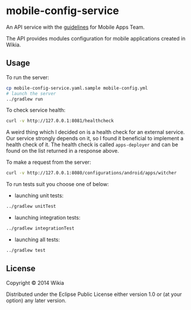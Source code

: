 # mobile-config-service

An API service with the [guidelines](https://github.com/Wikia/guidelines/tree/master/APIDesign) for Mobile Apps Team.

The API provides modules configuration for mobile applications created in Wikia.

## Usage

To run the server:

```bash
cp mobile-config-service.yaml.sample mobile-config.yml
# launch the server
../gradlew run
```

To check service health:
```bash
curl -v http://127.0.0.1:8081/healthcheck
```
A weird thing which I decided on is a health check for an external service. Our service strongly depends on it,
so I found it beneficial to implement a health check of it. The health check is called `apps-deployer`
and can be found on the list returned in a response above.

To make a request from the server:
```bash
curl -v http://127.0.0.1:8080/configurations/android/apps/witcher
```

To run tests suit you choose one of below:
* launching unit tests:
```bash
../gradlew unitTest
```

* launching integration tests:
```bash
../gradlew integrationTest
```

* launching all tests:
```bash
../gradlew test
```

## License

Copyright © 2014 Wikia

Distributed under the Eclipse Public License either version 1.0 or (at your option) any later version.